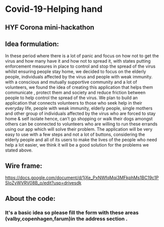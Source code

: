 # Covid-19-Helping hand  
## HYF  Corona mini-hackathon 
## Idea formulation:
In these period where there is a lot of panic and focus on how not to get the virus and how many have it and how not to spread it, with states putting enforcement measures in place to control and stop the spread of the virus whilst ensuring people stay home, we decided to focus on the elderly people, individuals affected by the virus and people with weak immunity. with a conscious and mutually supportive community and a lot of volunteers, we found the idea of creating this application that helps them communicate , protect them and society and reduce friction between people to help control the spread of the virus. 
We plan to build an application that connects volunteers to those who seek help in their everyday life, people with weak immunity, elderly people, single mothers and other group of individuals affected by the virus who are forced to stay home & self isolate hence, can’t go shopping or walk their dogs amongst others can be connected to volunteers who are willing to run these errands  using our app which will solve their problem. 
The application will be very easy to use with a few steps and not a lot of buttons, considering the elderly people and all of its users to make the lives of the people who need help a lot easier, we think it will be a good solution for the problems we stated above.

## Wire frame:
https://docs.google.com/document/d/1jXe_PxNWfqMqi3MFkphMs1BC19c1PSIoZyWVRV08B_o/edit?usp=drivesdk

## About the code:
### It's a basic idea so please fill the form with these areas (valby,copenhagen,farum)in the address section .

